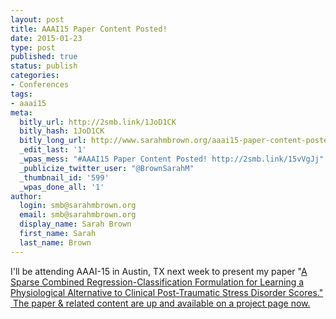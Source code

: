 ```yaml
---
layout: post
title: AAAI15 Paper Content Posted!
date: 2015-01-23 
type: post
published: true
status: publish
categories:
- Conferences
tags:
- aaai15
meta:
  bitly_url: http://2smb.link/1JoD1CK
  bitly_hash: 1JoD1CK
  bitly_long_url: http://www.sarahmbrown.org/aaai15-paper-content-posted/
  _edit_last: '1'
  _wpas_mess: "#AAAI15 Paper Content Posted! http://2smb.link/15vVgJj"
  _publicize_twitter_user: "@BrownSarahM"
  _thumbnail_id: '599'
  _wpas_done_all: '1'
author:
  login: smb@sarahmbrown.org
  email: smb@sarahmbrown.org
  display_name: Sarah Brown
  first_name: Sarah
  last_name: Brown
---
```

I'll be attending AAAI-15 in Austin, TX next week to present my paper "<a title="A Sparse Combined Regression-Classification Formulation for Learning a Physiological Alternative to Clinical Post-Traumatic Stress Disorder Scores" href="http://www.sarahmbrown.org/portfolio/scrc-for-pysiological-ptsd-diagnosis/">A Sparse Combined Regression-Classification Formulation for Learning a Physiological Alternative to Clinical Post-Traumatic Stress Disorder Scores."  The paper & related content are up and available on a project page now.
